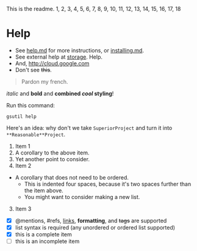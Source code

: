 This is the readme. 1, 2, 3, 4, 5, 6, 7, 8, 9, 10, 11, 12, 13, 14, 15, 16, 17, 18

# Help
- See [help.md](docs/help.md) for more instructions, or [installing.md][].
- See external help at [storage][storage]. Help.
- And, http://cloud.google.com
- Don't see ~~this~~.

[installing.md]: docs/installing.md

> Pardon my french.

*italic* and **bold** and **combined _cool_ styling**!

[storage]: https://cloud.google.com/storage/docs

Run this command:

```
gsutil help
```

Here's an idea: why don't we take `SuperiorProject` and turn it into `**Reasonable**Project`.

1. Item 1
  1. A corollary to the above item.
  2. Yet another point to consider.
2. Item 2
  * A corollary that does not need to be ordered.
    * This is indented four spaces, because it's two spaces further than the item above.
    * You might want to consider making a new list.
3. Item 3

- [x] @mentions, #refs, [links](), **formatting**, and <del>tags</del> are supported
- [x] list syntax is required (any unordered or ordered list supported)
- [x] this is a complete item
- [ ] this is an incomplete item
